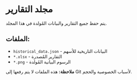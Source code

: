 # مجلد التقارير

يتم حفظ جميع التقارير والبيانات المُولدة في هذا المجلد.

## الملفات:
- `historical_data.json` - البيانات التاريخية للأسهم
- `*.xlsx` - التقارير المُصدرة
- `*.png` - الرسوم البيانية المُولدة

**ملاحظة:** هذه الملفات لا يتم رفعها إلى Git لأسباب الخصوصية والحجم.